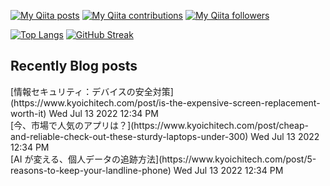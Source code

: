 
[![My Qiita posts](https://qiita-badge.apiapi.app/s/taniguchi-kyoichi/posts.svg)](http://qiita.com/mikkame)
[![My Qiita contributions](https://qiita-badge.apiapi.app/s/taniguchi-kyoichi/contributions.svg)](http://qiita.com/mikkame)
[![My Qiita followers](https://qiita-badge.apiapi.app/s/taniguchi-kyoichi/followers.svg)](http://qiita.com/mikkame)


[![Top Langs](https://github-readme-stats.vercel.app/api/top-langs/?username=kyoichi-taniguchi&theme=dracula)](https://github.com/anuraghazra/github-readme-stats)
[![GitHub Streak](http://github-readme-streak-stats.herokuapp.com?user=kyoichi-taniguchi&theme=dracula&hide_border=true)](https://git.io/streak-stats)

## Recently Blog posts
<!-- BLOG-POST-LIST:START -->[情報セキュリティ：デバイスの安全対策](https://www.kyoichitech.com/post/is-the-expensive-screen-replacement-worth-it) Wed Jul 13 2022 12:34 PM<br>[今、市場で人気のアプリは？](https://www.kyoichitech.com/post/cheap-and-reliable-check-out-these-sturdy-laptops-under-300) Wed Jul 13 2022 12:34 PM<br>[AI が変える、個人データの追跡方法](https://www.kyoichitech.com/post/5-reasons-to-keep-your-landline-phone) Wed Jul 13 2022 12:34 PM<br><!-- BLOG-POST-LIST:END -->
